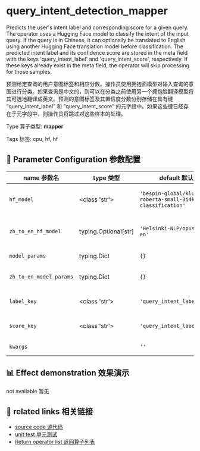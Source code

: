 # query_intent_detection_mapper

Predicts the user's intent label and corresponding score for a given query. The operator uses a Hugging Face model to classify the intent of the input query. If the query is in Chinese, it can optionally be translated to English using another Hugging Face translation model before classification. The predicted intent label and its confidence score are stored in the meta field with the keys 'query_intent_label' and 'query_intent_score', respectively. If these keys already exist in the meta field, the operator will skip processing for those samples.

预测给定查询的用户意图标签和相应分数。操作员使用拥抱面模型对输入查询的意图进行分类。如果查询是中文的，则可以在分类之前使用另一个拥抱脸翻译模型将其可选地翻译成英文。预测的意图标签及其置信度分数分别存储在具有键 “query_intent_label” 和 “query_intent_score” 的元字段中。如果这些键已经存在于元字段中，则操作员将跳过对这些样本的处理。

Type 算子类型: **mapper**

Tags 标签: cpu, hf, hf

## 🔧 Parameter Configuration 参数配置
| name 参数名 | type 类型 | default 默认值 | desc 说明 |
|--------|------|--------|------|
| `hf_model` | <class 'str'> | `'bespin-global/klue-roberta-small-3i4k-intent-classification'` | Huggingface model ID to predict intent label. |
| `zh_to_en_hf_model` | typing.Optional[str] | `'Helsinki-NLP/opus-mt-zh-en'` | Translation model from Chinese to English. |
| `model_params` | typing.Dict | `{}` | model param for hf_model. |
| `zh_to_en_model_params` | typing.Dict | `{}` | model param for zh_to_hf_model. |
| `label_key` | <class 'str'> | `'query_intent_label'` | The key name in the meta field to store the |
| `score_key` | <class 'str'> | `'query_intent_label_score'` | The key name in the meta field to store the |
| `kwargs` |  | `''` | Extra keyword arguments. |

## 📊 Effect demonstration 效果演示
not available 暂无

## 🔗 related links 相关链接
- [source code 源代码](../../../data_juicer/ops/mapper/query_intent_detection_mapper.py)
- [unit test 单元测试](../../../tests/ops/mapper/test_query_intent_detection_mapper.py)
- [Return operator list 返回算子列表](../../Operators.md)
